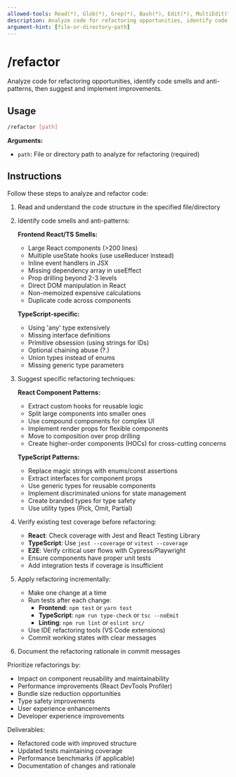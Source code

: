 ```yaml
---
allowed-tools: Read(*), Glob(*), Grep(*), Bash(*), Edit(*), MultiEdit(*), Task(*)
description: Analyze code for refactoring opportunities, identify code smells, and suggest improvements with language-specific patterns
argument-hint: [file-or-directory-path]
---
```


# /refactor

Analyze code for refactoring opportunities, identify code smells and anti-patterns, then suggest and implement improvements.

## Usage

```bash
/refactor [path]
```

**Arguments:**

- `path`: File or directory path to analyze for refactoring (required)

## Instructions

Follow these steps to analyze and refactor code:

1. Read and understand the code structure in the specified file/directory
2. Identify code smells and anti-patterns:

   **Frontend React/TS Smells:**
   - Large React components (>200 lines)
   - Multiple useState hooks (use useReducer instead)
   - Inline event handlers in JSX
   - Missing dependency array in useEffect
   - Prop drilling beyond 2-3 levels
   - Direct DOM manipulation in React
   - Non-memoized expensive calculations
   - Duplicate code across components

   **TypeScript-specific:**
   - Using 'any' type extensively
   - Missing interface definitions
   - Primitive obsession (using strings for IDs)
   - Optional chaining abuse (?.)
   - Union types instead of enums
   - Missing generic type parameters

3. Suggest specific refactoring techniques:

   **React Component Patterns:**
   - Extract custom hooks for reusable logic
   - Split large components into smaller ones
   - Use compound components for complex UI
   - Implement render props for flexible components
   - Move to composition over prop drilling
   - Create higher-order components (HOCs) for cross-cutting concerns

   **TypeScript Patterns:**
   - Replace magic strings with enums/const assertions
   - Extract interfaces for component props
   - Use generic types for reusable components
   - Implement discriminated unions for state management
   - Create branded types for type safety
   - Use utility types (Pick, Omit, Partial)

4. Verify existing test coverage before refactoring:
   - **React**: Check coverage with Jest and React Testing Library
   - **TypeScript**: Use `jest --coverage` or `vitest --coverage`
   - **E2E**: Verify critical user flows with Cypress/Playwright
   - Ensure components have proper unit tests
   - Add integration tests if coverage is insufficient

5. Apply refactoring incrementally:
   - Make one change at a time
   - Run tests after each change:
     - **Frontend**: `npm test` or `yarn test`
     - **TypeScript**: `npm run type-check` or `tsc --noEmit`
     - **Linting**: `npm run lint` or `eslint src/`
   - Use IDE refactoring tools (VS Code extensions)
   - Commit working states with clear messages

6. Document the refactoring rationale in commit messages

Prioritize refactorings by:

- Impact on component reusability and maintainability
- Performance improvements (React DevTools Profiler)
- Bundle size reduction opportunities
- Type safety improvements
- User experience enhancements
- Developer experience improvements

Deliverables:

- Refactored code with improved structure
- Updated tests maintaining coverage
- Performance benchmarks (if applicable)
- Documentation of changes and rationale

